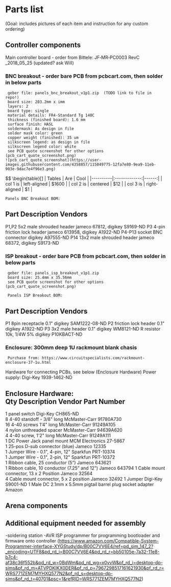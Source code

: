 
# Parts list
(Goal: includes pictures of each item and instruction for any custom ordering)

## Controller components
Main controller board - order from Bittele: JF‐MR‐PC0003 RevC _2018_05_25 (updated? ask Will)

### BNC breakout - order bare PCB from pcbcart.com, then solder in below parts
     geber file: panels_bnc_breakout_v1p1.zip  (TODO link to file in repo!)
     board size: 203.2mm x imm
     layers: 2
     board type: single
     material details: FR4-Standard Tg 140C
     thickness (finished board): 1.6 mm
     surface finish: HASL
     soldermask: As design in file
     solder mask color: green
     copper weight (finished): 35 um
     silkscreen legend: as design in file
     silkscreen legend color: white
     see PCB quote screenshot for other options (pcb_cart_quote_screenshot.png)
    ![pcb_cart_quote_screenshot](https://user-images.githubusercontent.com/4358857/115049775-12fa7e80-9ea9-11eb-903e-9dac7e4f96e3.png)
    
$$
\begin{table}[]
| Tables   |      Are      |  Cool |
|----------|:-------------:|------:|
| col 1 is |  left-aligned | $1600 |
| col 2 is |    centered   |   $12 |
| col 3 is | right-aligned |    $1 |
    
    Panels BNC Breakout BOM:
Part        Description                      Vendors   
-----------------------------------------------------------------------------
P1,P2       5x2 male shrouded header         jameco 67812,  digikey S9169-ND
P3          4-pin friction lock header       jameco 613958, digikey A1922-ND
P4-P13      socket BNC connector                            digikey A97555-ND 
P14         13x2 male shrouded header        jameco 68372,  digikey S9173-ND
    


### ISP breakout - order bare PCB from pcbcart.com, then solder in below parts
     geber file: panels_isp_breakout_v1p1.zip
     board size: 25.4mm x 35.56mm
     see PCB quote screenshot for other options (pcb_cart_quote_screenshot.png)
     
     Panels ISP Breakout BOM:
Part          Description                  Vendors
-----------------------------------------------------------------
P1            8pin receptacle 0.1"         digikey SAM1222-08-ND
P2            friction lock header 0.1"    digikey A1922-ND
P3            3x2 male header 0.1"         digikey WM8121-ND
R             resistor 10k, 1/4W 5%        digikey P10KBACT-ND


### Enclosure: 300mm deep 1U rackmount blank chasis
     Purchase from: https://www.circuitspecialists.com/rackmount-enclosure-37-1u.html

Hardware for connecting PCBs, see below (Enclosure Hardware)
Power supply: Digi-Key 1939-1462-ND

Enclosure Hardware:                     
Qty    Description                                  Vendor             Part Number
----------------------------------------------------------------------------------------
1      panel switch                                 Digi-Key           CH865-ND   
8      4-40 standoff - 3/8" long                   McMaster-Carr      91780A730  
16     4-40 screws 1'4" long                       McMaster-Carr      91249A105  
4      nylon unthreaded spacer                      McMaster-Carr      94639A620  
4      4-40 screw, 1'2" long                       McMaster-Carr      91249A111  
1      DC Power Jack panel mount                    MCM Electronics    27-5867    
1      25-pos D-sub connector (blue)                Jameco             12335      
1      Jumper Wire - 0.1", 4-pin, 12"             Sparkfun           PRT-10374  
1      Jumper Wire - 0.1", 2-pin, 12"                 Sparkfun           PRT-10372  
1      Ribbon cable, 25 conductor (5”)                Jameco             643621   
1      Ribbon cable, 10 conductor (7.25” and 12”)   Jameco             643794
1      Cable mount connector, 13 x 2 Position       Jameco             32564      
4      Cable mount connector, 5 x 2 position        Jameco             32492
1          Jumper                       Digi-Key           S9001-ND
1      Male DC 2.1mm x 5.5mm pigtail barrel plug socket adapter Amazon


## Arena components





## Additional equipment needed for assembly
-soldering station
-AVR ISP programmer for programming bootloader and firmware onto controller (https://www.amazon.com/Compatible-System-Programmer-interface-XYGStudy/dp/B00C7VV6E4/ref=pd_sim_147_2?_encoding=UTF8&pd_rd_i=B00C7VV6E4&pd_rd_r=bb50105e-7a32-11e8-b7c4-af38c36f552b&pd_rd_w=0BdWm&pd_rd_wg=x0vvW&pf_rd_i=desktop-dp-sims&pf_rd_m=ATVPDKIKX0DER&pf_rd_p=7967298517161621930&pf_rd_r=WRS771ZEM7MYHXQ577N2&pf_rd_s=desktop-dp-sims&pf_rd_t=40701&psc=1&refRID=WRS771ZEM7MYHXQ577N2)





